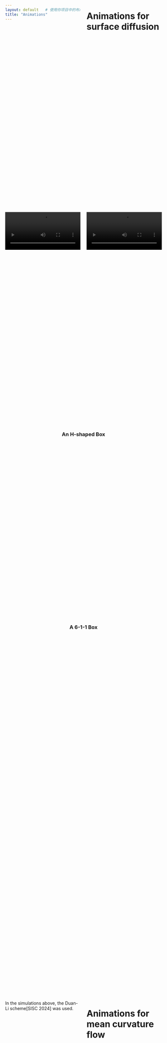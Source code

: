 ```yaml
---
layout: default   # 使用你项目中的布局文件（例如default.html）
title: "Animations"
---
```


# Animations for surface diffusion

<video style="width: 100%; max-width: 600px;" controls>
  <source src="https://raw.githubusercontent.com/Bp-DUAN/Animation_GFs/main/SDF_H_cross.mp4" type="video/mp4">
</video>


<video style="width: 100%; max-width: 600px;" controls>
  <source src="https://raw.githubusercontent.com/Bp-DUAN/Animation_GFs/main/SDF_Box_1_1_6.mp4" type="video/mp4">
</video>
<h3> An H-shaped Box </h3>

<h3> A 6-1-1 Box </h3>

<style>
body {
  display: grid;
  grid-template-columns: repeat(2, 1fr); /* 每行两列 */
  gap: 20px;                             /* 视频之间的间距 */
}

h3 {
  grid-column: span 2; /* 每个标题占据两列，确保标题在单独一行 */
  text-align: center;
}
</style>

### 
<p> In the simulations above, the Duan-Li scheme[SISC 2024] was used. </p>

# Animations for mean curvature flow

